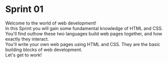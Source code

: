 <h1>Sprint 01</h1>
Welcome to the world of web development!  <br>
In this Sprint you will gain some fundamental knowledge of HTML and CSS.  You'll find outhow these two languages build web pages together, and how exactly they interact.<br>You'll write your own web pages using HTML and CSS. They are the basic building blocks of web development. <br> Let's get to work!
